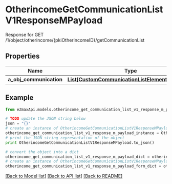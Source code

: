 # OtherincomeGetCommunicationListV1ResponseMPayload

Response for GET /1/object/otherincome/{pkiOtherincomeID}/getCommunicationList

## Properties

Name | Type | Description | Notes
------------ | ------------- | ------------- | -------------
**a_obj_communication** | [**List[CustomCommunicationListElementResponse]**](CustomCommunicationListElementResponse.md) |  | 

## Example

```python
from eZmaxApi.models.otherincome_get_communication_list_v1_response_m_payload import OtherincomeGetCommunicationListV1ResponseMPayload

# TODO update the JSON string below
json = "{}"
# create an instance of OtherincomeGetCommunicationListV1ResponseMPayload from a JSON string
otherincome_get_communication_list_v1_response_m_payload_instance = OtherincomeGetCommunicationListV1ResponseMPayload.from_json(json)
# print the JSON string representation of the object
print OtherincomeGetCommunicationListV1ResponseMPayload.to_json()

# convert the object into a dict
otherincome_get_communication_list_v1_response_m_payload_dict = otherincome_get_communication_list_v1_response_m_payload_instance.to_dict()
# create an instance of OtherincomeGetCommunicationListV1ResponseMPayload from a dict
otherincome_get_communication_list_v1_response_m_payload_form_dict = otherincome_get_communication_list_v1_response_m_payload.from_dict(otherincome_get_communication_list_v1_response_m_payload_dict)
```
[[Back to Model list]](../README.md#documentation-for-models) [[Back to API list]](../README.md#documentation-for-api-endpoints) [[Back to README]](../README.md)


